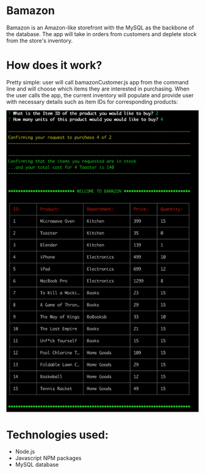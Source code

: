 # Bamazon

Bamazon is an Amazon-like storefront with the MySQL as the backbone of the database. The app will take in orders from customers and deplete stock from the store's inventory.

# How does it work?
Pretty simple: user will call bamazonCustomer.js app from the command line and will choose which items they are interested in purchasing.  When the user calls the app, the current inventory will populate and provide user with necessary details such as item IDs for corresponding products:

![customerView](https://github.com/vitaliyfeytser/bamazon/blob/master/images/bamazon.png)



# Technologies used:
* Node.js
* Javascript NPM packages
* MySQL database
